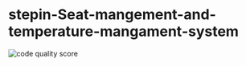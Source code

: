 # stepin-Seat-mangement-and-temperature-mangament-system
![code quality score](https://www.code-inspector.com/project/28662/score/svg)
